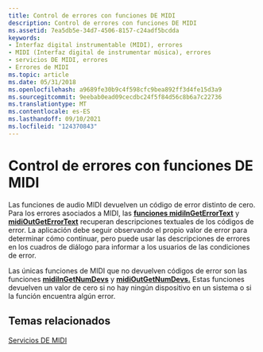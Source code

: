 ```yaml
---
title: Control de errores con funciones DE MIDI
description: Control de errores con funciones DE MIDI
ms.assetid: 7ea5db5e-34d7-4506-8157-c24adf5bcdda
keywords:
- Interfaz digital instrumentable (MIDI), errores
- MIDI (Interfaz digital de instrumentar música), errores
- servicios DE MIDI, errores
- Errores de MIDI
ms.topic: article
ms.date: 05/31/2018
ms.openlocfilehash: a9689fe30b9c4f598cfc9bea892ff3d4fe15d3a9
ms.sourcegitcommit: 9eebab0ead09cecdbc24f5f84d56c8b6a7c22736
ms.translationtype: MT
ms.contentlocale: es-ES
ms.lasthandoff: 09/10/2021
ms.locfileid: "124370843"
---
```

# <a name="handling-errors-with-midi-functions"></a>Control de errores con funciones DE MIDI

Las funciones de audio MIDI devuelven un código de error distinto de cero. Para los errores asociados a MIDI, las [**funciones midiInGetErrorText**](/windows/win32/api/mmeapi/nf-mmeapi-midiingeterrortext) y [**midiOutGetErrorText**](/windows/win32/api/mmeapi/nf-mmeapi-midioutgeterrortext) recuperan descripciones textuales de los códigos de error. La aplicación debe seguir observando el propio valor de error para determinar cómo continuar, pero puede usar las descripciones de errores en los cuadros de diálogo para informar a los usuarios de las condiciones de error.

Las únicas funciones de MIDI que no devuelven códigos de error son las funciones [**midiInGetNumDevs**](/windows/win32/api/mmeapi/nf-mmeapi-midiingetnumdevs) y [**midiOutGetNumDevs.**](/windows/win32/api/mmeapi/nf-mmeapi-midioutgetnumdevs) Estas funciones devuelven un valor de cero si no hay ningún dispositivo en un sistema o si la función encuentra algún error.

## <a name="related-topics"></a>Temas relacionados

<dl> <dt>

[Servicios DE MIDI](midi-services.md)
</dt> </dl>

 

 